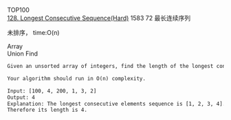 TOP100    
[128. Longest Consecutive Sequence(Hard)](https://leetcode.com/problems/longest-consecutive-sequence/description/)
1583 72 最长连续序列

未排序， time:O(n)

Array  
Union Find

```html
Given an unsorted array of integers, find the length of the longest consecutive elements sequence.

Your algorithm should run in O(n) complexity.

Input: [100, 4, 200, 1, 3, 2]
Output: 4
Explanation: The longest consecutive elements sequence is [1, 2, 3, 4].
Therefore its length is 4.
```